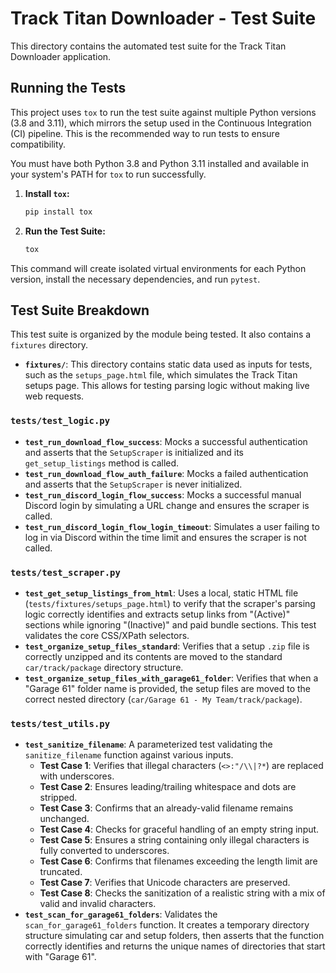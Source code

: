 # Track Titan Downloader - Test Suite

This directory contains the automated test suite for the Track Titan Downloader application.

## Running the Tests

This project uses `tox` to run the test suite against multiple Python versions (3.8 and 3.11), which mirrors the setup used in the Continuous Integration (CI) pipeline. This is the recommended way to run tests to ensure compatibility.

You must have both Python 3.8 and Python 3.11 installed and available in your system's PATH for `tox` to run successfully.

1.  **Install `tox`:**
    ```bash
    pip install tox
    ```
2.  **Run the Test Suite:**
    ```bash
    tox
    ```
This command will create isolated virtual environments for each Python version, install the necessary dependencies, and run `pytest`.

## Test Suite Breakdown

This test suite is organized by the module being tested. It also contains a `fixtures` directory.

-   **`fixtures/`**: This directory contains static data used as inputs for tests, such as the `setups_page.html` file, which simulates the Track Titan setups page. This allows for testing parsing logic without making live web requests.

### `tests/test_logic.py`

-   **`test_run_download_flow_success`**: Mocks a successful authentication and asserts that the `SetupScraper` is initialized and its `get_setup_listings` method is called.
-   **`test_run_download_flow_auth_failure`**: Mocks a failed authentication and asserts that the `SetupScraper` is never initialized.
-   **`test_run_discord_login_flow_success`**: Mocks a successful manual Discord login by simulating a URL change and ensures the scraper is called.
-   **`test_run_discord_login_flow_login_timeout`**: Simulates a user failing to log in via Discord within the time limit and ensures the scraper is not called.

### `tests/test_scraper.py`

-   **`test_get_setup_listings_from_html`**: Uses a local, static HTML file (`tests/fixtures/setups_page.html`) to verify that the scraper's parsing logic correctly identifies and extracts setup links from "(Active)" sections while ignoring "(Inactive)" and paid bundle sections. This test validates the core CSS/XPath selectors.
-   **`test_organize_setup_files_standard`**: Verifies that a setup `.zip` file is correctly unzipped and its contents are moved to the standard `car/track/package` directory structure.
-   **`test_organize_setup_files_with_garage61_folder`**: Verifies that when a "Garage 61" folder name is provided, the setup files are moved to the correct nested directory (`car/Garage 61 - My Team/track/package`).

### `tests/test_utils.py`

-   **`test_sanitize_filename`**: A parameterized test validating the `sanitize_filename` function against various inputs.
    -   **Test Case 1**: Verifies that illegal characters (`<>:"/\\|?*`) are replaced with underscores.
    -   **Test Case 2**: Ensures leading/trailing whitespace and dots are stripped.
    -   **Test Case 3**: Confirms that an already-valid filename remains unchanged.
    -   **Test Case 4**: Checks for graceful handling of an empty string input.
    -   **Test Case 5**: Ensures a string containing only illegal characters is fully converted to underscores.
    -   **Test Case 6**: Confirms that filenames exceeding the length limit are truncated.
    -   **Test Case 7**: Verifies that Unicode characters are preserved.
    -   **Test Case 8**: Checks the sanitization of a realistic string with a mix of valid and invalid characters.
-   **`test_scan_for_garage61_folders`**: Validates the `scan_for_garage61_folders` function. It creates a temporary directory structure simulating car and setup folders, then asserts that the function correctly identifies and returns the unique names of directories that start with "Garage 61". 